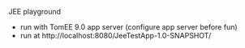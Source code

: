 JEE playground

- run with TomEE 9.0 app server (configure app server before fun)
- run at http://localhost:8080/JeeTestApp-1.0-SNAPSHOT/